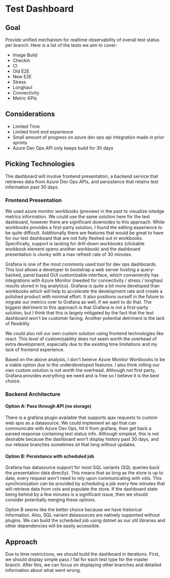 # Test Dashboard

## Goal
Provide unified mechanism for realtime observability of overall test status per branch. Here is a list of the tests we aim to cover:
- Image Build
- Checkin
- CI
- Old E2E
- New E2E
- Stress
- Longhaul
- Connectivity
- Metric KPIs

## Considerations
- Limited Time
- Limited front end experience
- Small amount of progress on azure dev ops api integration made in prior sprints
- Azure Dev Ops API only keeps build for 30 days

## Picking Technologies

The dashboard will involve frontend presentation, a backend service that retrieves data from Azure Dev Ops APIs, and persistence that retains test information past 30 days.

### Frontend Presentation

We used azure monitor workbooks (preview) in the past to visualize iotedge metrics information. We could use the same solution here for the test dashboard, however there are significant downsides to this approach. While workbooks provides a first-party solution, I found the editing experience to be quite difficult. Additionally there are features that would be great to have for our test dashboard that are not fully fleshed out in workbooks. Specifically, support is lacking for drill-down workbooks (clickable workbook element opens another workbook) and the dashboard presentation is clunky with a max refresh rate of 30 minutes.

Grafana is one of the most commonly used tool for dev ops dashboards. This tool allows a developer to bootstrap a web server hosting a query-backed, panel based GUI customizable interface, which conveniently has integrations with Azure Monitor (needed for connectivity / stress / longhaul results stored in log analytics). Grafana is quite a bit more developed than workbooks which will help to accelerate the development rate and create a polished product with minimal effort. It also positions ourself in the future to migrate our metrics over to Grafana as well, if we want to do that. The biggest detriment to this approach is that Grafana is not a first-party solution, but I think that this is largely mitigated by the fact that the test dashboard won't be customer facing. Another potential detriment is the lack of flexibility 

We could also roll our own custom solution using frontend technologies like react. This level of customizability does not seem worth the overhead of extra development, especially due to the existing time limitations and my lack of frontend experience.

Based on the above analysis, I don't beleive Azure Monitor Workbooks to be a viable option due to the underdeveloped features. I also think rolling our own custom solution is not worth the overhead. Although not first party, Grafana provides everything we need and is free so I believe it is the best choice.

### Backend Architecture

#### Option A: Pass through API (no storage)
There is a grafana plugin available that supports ajax requests to custom web apis as a datasource. We could implement an api that can communicate with Azure Dev Ops, hit it from grafana, then get back a parsed response containing test status info. Although simplest, this is not desirable because the dashboard won't display history past 30 days, and our release branches sometimes sit that long without updates.

#### Option B: Persistance with scheduled job
Grafana has datasource support for most SQL variants (SQL queries back the presentation data directly). This means that as long as the store is up to date, every request won't need to rely upon communicating with vsts. This synchronization can be provided by scheduling a job every few minutes that will retrieve data from vsts and populate the store. If the dashboard state being behind by a few minutes is a significant issue, then we should consider potentially merging these options. 

Option B seems like the better choice because we have historical information. Also, SQL variant datasources are natively supported without plugins. We can build the scheduled job using dotnet as our util libraries and other dependencies will be easily accessible.

## Approach

Due to time restrictions, we should build the dashboard in iterations. First, we should display simple pass / fail for each test type for the master branch. After this, we can focus on displaying other branches and detailed information about what went wrong.

